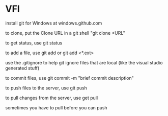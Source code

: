 VFI
===

install git for Windows at windows.github.com

to clone, put the Clone URL in a git shell "git clone <URL"

to get status, use git status

to add a file, use git add <file> or git add <*.ext>

use the .gitignore to help git ignore files that are local (like the visual studio generated stuff)

to commit files, use git commit -m "brief commit description"

to push files to the server, use git push

to pull changes from the server, use get pull

sometimes you have to pull before you can push
